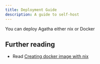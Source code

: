 ```yaml
---
title: Deployment Guide
description: A guide to self-host
---
```


You can deploy Agatha either nix or Docker 

## Further reading

- Read [Creating docker image with nix](/reference/nix-docker)
